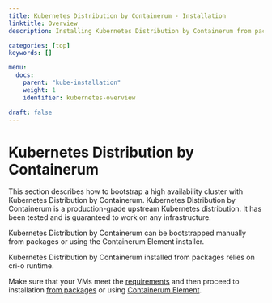 ```yaml
---
title: Kubernetes Distribution by Containerum - Installation
linktitle: Overview
description: Installing Kubernetes Distribution by Containerum from packages.

categories: [top]
keywords: []

menu:
  docs:
    parent: "kube-installation"
    weight: 1
    identifier: kubernetes-overview

draft: false
---
```


# Kubernetes Distribution by Containerum
This section describes how to bootstrap a high availability cluster with Kubernetes Distribution by Containerum.
Kubernetes Distribution by Containerum is a production-grade upstream Kubernetes distribution. It has been tested and is guaranteed to work on any infrastructure.   

Kubernetes Distribution by Containerum can be bootstrapped manually from packages or using the Containerum Element installer.

Kubernetes Distribution by Containerum installed from packages relies on cri-o runtime.

Make sure that your VMs meet the [requirements](/installation/prerequirements) and then proceed to installation [from packages](/installation/packages/) or using [Containerum Element](/installation/element/).

